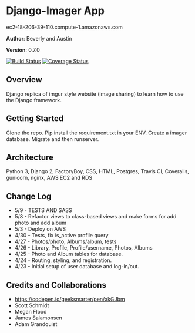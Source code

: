 # Django-Imager App
ec2-18-206-39-110.compute-1.amazonaws.com

**Author**: Beverly and Austin

**Version**: 0.7.0

[![Build Status](https://travis-ci.org/zarkle/django-imager.svg?branch=master)](https://travis-ci.org/zarkle/django-imager) [![Coverage Status](https://coveralls.io/repos/github/zarkle/django-imager/badge.svg?branch=master)](https://coveralls.io/github/zarkle/django-imager?branch=master)

## Overview
<!-- Provide a high level overview of what this application is and why you are building it, beyond the fact that it's an assignment for a Code Fellows 301 class. (i.e. What's your problem domain?) -->
Django replica of imgur style website (image sharing) to learn how to use the Django framework.

## Getting Started
<!-- What are the steps that a user must take in order to build this app on their own machine and get it running? -->
Clone the repo. Pip install the requirement.txt in your ENV. Create a imager database. Migrate and then runserver.

## Architecture
<!-- Provide a detailed description of the application design. What technologies (languages, libraries, etc) you're using, and any other relevant design information. -->
Python 3, Django 2, FactoryBoy, CSS, HTML, Postgres, Travis CI, Coveralls, gunicorn, nginx, AWS EC2 and RDS

## Change Log
<!-- Use this are to document the iterative changes made to your application as each feature is successfully implemented. Use time stamps. Here's an examples:

01-01-2001 4:59pm - Application now has a fully-functional express server, with GET and POST routes for the book resource.-->
- 5/9 - TESTS AND SASS
- 5/8 - Refactor views to class-based views and make forms for add photo and add album
- 5/3 - Deploy on AWS
- 4/30 - Tests, fix is_active profile query
- 4/27 - Photos/photo, Albums/album, tests
- 4/26 - Library, Profile, Profile/username, Photos, Albums
- 4/25 - Photo and Album tables for database.
- 4/24 - Routing, styling, and registration.
- 4/23 - Initial setup of user database and log-in/out.


## Credits and Collaborations
- https://codepen.io/geeksmarter/pen/akGJbm
- Scott Schmidt
- Megan Flood
- James Salamonsen
- Adam Grandquist
